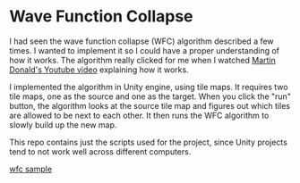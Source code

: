 # Wave Function Collapse

I had seen the wave function collapse (WFC) algorithm described a few times. I wanted to implement it so I could have a proper understanding of how it works. The algorithm really clicked for me when I watched [Martin Donald's Youtube video](https://www.youtube.com/watch?v=2SuvO4Gi7uY&ab_channel=MartinDonald) explaining how it works.

I implemented the algorithm in Unity engine, using tile maps. It requires two tile maps,
one as the source and one as the target. When you click the "run" button,
the algorithm looks at the source tile map and figures out which tiles are allowed to be next to each other. It then runs the WFC algorithm to slowly build up the new map.

This repo contains just the scripts used for the project, since Unity projects tend to not
work well across different computers.


[wfc sample](./wfc.png?raw=true)
